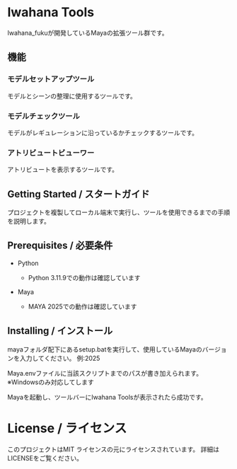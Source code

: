 # Iwahana Tools
Iwahana_fukuが開発しているMayaの拡張ツール群です。

## 機能
### モデルセットアップツール
モデルとシーンの整理に使用するツールです。

### モデルチェックツール
モデルがレギュレーションに沿っているかチェックするツールです。

### アトリビュートビューワー
アトリビュートを表示するツールです。

## Getting Started / スタートガイド
プロジェクトを複製してローカル端末で実行し、ツールを使用できるまでの手順を説明します。

## Prerequisites / 必要条件
* Python
  * Python 3.11.9での動作は確認しています

* Maya
  * MAYA 2025での動作は確認しています

## Installing / インストール
mayaフォルダ配下にあるsetup.batを実行して、使用しているMayaのバージョンを入力してください。
例:2025

Maya.envファイルに当該スクリプトまでのパスが書き加えられます。
※Windowsのみ対応してします

Mayaを起動し、ツールバーにIwahana Toolsが表示されたら成功です。

# License / ライセンス
このプロジェクトはMIT ライセンスの元にライセンスされています。
詳細はLICENSEをご覧ください。
